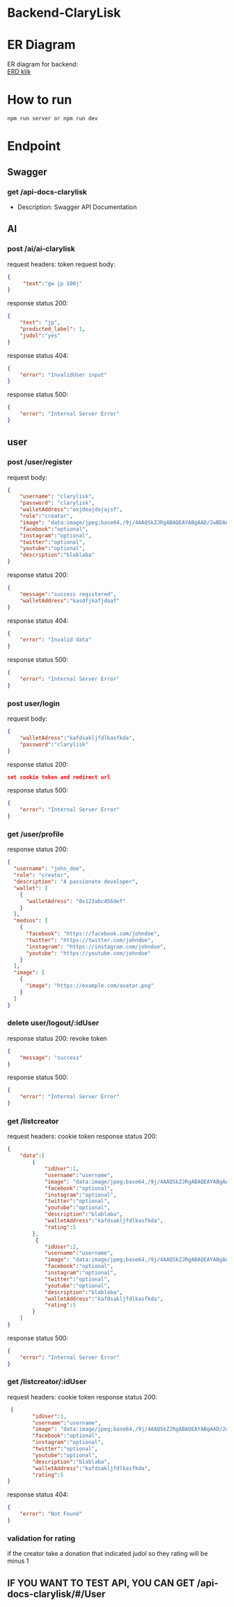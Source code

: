 # Backend-ClaryLisk

# ER Diagram
ER diagram for backend:  
[ERD klik](https://drive.google.com/file/d/1KurwPZ5nijn0efekE1CY-hqMWTnSp8Ge/view?usp=sharing)

# How to run
```
npm run server or npm run dev

```

# Endpoint

## Swagger

### get /api-docs-clarylisk
- Description: Swagger API Documentation

## AI 

### post /ai/ai-clarylisk
request headers: token
request body:
```json
{
     "text":"gw jp 100j"
}
```
response status 200:
```json
{
    "text": "jp",
    "predicted_label": 1,
    "judol":"yes"
}
```
response status 404:
```json
{
    "error": "InvalidUser input"
}
```
response status 500:
```json
{
    "error": "Internal Server Error"
}
```

## user

### post /user/register
request body:
```json
{
    "username": "clarylisk",
    "password": "clarylisk",
    "walletAddress":"oxjdoajdojajsf",
    "role":"creator",
    "image": "data:image/jpeg;base64,/9j/4AAQSkZJRgABAQEAYABgAAD/2wBDAA...",
    "facebook":"optional",
    "instagram":"optional",
    "twitter":"optional",
    "youtube":"optional",
    "description":"blablaba"
}
```
response status 200:
```json
{
    "message":"success registered",
    "walletAddress":"kasdfjkafjdaaf"
}
```
response status 404:
```json
{
    "error": "Invalid data"
}
```
response status 500:
```json
{
    "error": "Internal Server Error"
}
```

### post user/login
request body:
```json
{
    "walletAdress":"kafdsakljfdlkasfkda",
    "password":"clarylisk"
}
```
response status 200:
```json
set cookie token and redirect url
```
response status 500:
```json
{
    "error": "Internal Server Error"
}
```

### get /user/profile
response status 200:
```json
{
  "username": "john_doe",
  "role": "creator",
  "description": "A passionate developer",
  "wallet": [
    {
      "walletAdress": "0x123abc456def"
    }
  ],
  "medsos": [
    {
      "facebook": "https://facebook.com/johndoe",
      "twitter": "https://twitter.com/johndoe",
      "instagram": "https://instagram.com/johndoe",
      "youtube": "https://youtube.com/johndoe"
    }
  ],
  "image": [
    {
      "image": "https://example.com/avatar.png"
    }
  ]
}
```
### delete user/logout/:idUser
response status 200:
revoke token
```json
{
    "message": "success"
}
```
response status 500:
```json
{
    "error": "Internal Server Error"
}
```

### get /listcreator
request headers: cookie token
response status 200:
```json
{
    "data":[
        {
            "idUser":1,
            "username":"username",
            "image": "data:image/jpeg;base64,/9j/4AAQSkZJRgABAQEAYABgAAD/2wBDAA...",
            "facebook":"optional",
            "instagram":"optional",
            "twitter":"optional",
            "youtube":"optional",
            "description":"blablaba",
            "walletAddress":"kafdsakljfdlkasfkda",
            "rating":5
        },
         {
            "idUser":2,
            "username":"username",
            "image": "data:image/jpeg;base64,/9j/4AAQSkZJRgABAQEAYABgAAD/2wBDAA...",
            "facebook":"optional",
            "instagram":"optional",
            "twitter":"optional",
            "youtube":"optional",
            "description":"blablaba",
            "walletAddress":"kafdsakljfdlkasfkda",
            "rating":5
        }
    ]
}
```
response status 500:
```json
{
    "error": "Internal Server Error"
}
```

### get /listcreator/:idUser
request headers: cookie token
response status 200:
```json
 {
        "idUser":1,
        "username":"username",
        "image": "data:image/jpeg;base64,/9j/4AAQSkZJRgABAQEAYABgAAD/2wBDAA...",
        "facebook":"optional",
        "instagram":"optional",
        "twitter":"optional",
        "youtube":"optional",
        "description":"blablaba",
        "walletAddress":"kafdsakljfdlkasfkda",
        "rating":5
}
```
response status 404:
```json
{
    "error": "Not Found"
}
```

### validation for rating
if the creator take a donation that indicated judol so they rating will be minus 1

## IF YOU WANT TO TEST API, YOU CAN GET /api-docs-clarylisk/#/User
